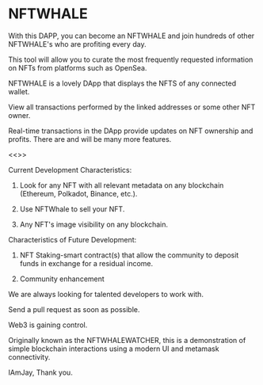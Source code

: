 # NFTWHALE

With this DAPP, you can become an NFTWHALE and join hundreds of other NFTWHALE's who are profiting every day.

This tool will allow you to curate the most frequently requested information on NFTs from platforms such as OpenSea.

NFTWHALE is a lovely DApp that displays the NFTS of any connected wallet.

View all transactions performed by the linked addresses or some other NFT owner.

Real-time transactions in the DApp provide updates on NFT ownership and profits.
There are and will be many more features.

<<<TRY ME BUTTON>>>

Current Development Characteristics:

1) Look for any NFT with all relevant metadata on any blockchain (Ethereum, Polkadot, Binance, etc.).

2) Use NFTWhale to sell your NFT.

3) Any NFT's image visibility on any blockchain.
  
Characteristics of Future Development:

1) NFT Staking-smart contract(s) that allow the community to deposit funds in exchange for a residual income.

2) Community enhancement

We are always looking for talented developers to work with.

Send a pull request as soon as possible.

Web3 is gaining control.

Originally known as the NFTWHALEWATCHER, this is a demonstration of simple blockchain interactions using a modern UI and metamask connectivity.

IAmJay, Thank you.  
